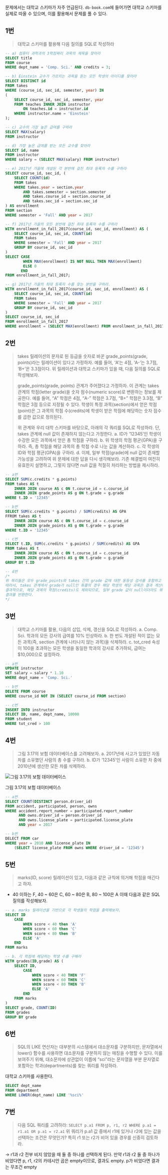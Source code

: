 문제에서는 대학교 스키마가 자주 언급된다. `db-book.com`에 들어가면 대학교 스키마를 실제로 따올 수 있으며, 이를 활용해서 문제를 풀 수 있다.

## 1번

> 대학교 스키마를 활용해 다음 질의를 SQL로 작성하라
> 

```sql
-- a) 컴퓨터 과학과의 3학점짜리 과목의 제목을 찾아라
SELECT title 
FROM course 
WHERE dept_name = 'Comp. Sci.' AND credits = 3;

-- b) Einstein 교수가 가르치는 과목을 듣는 모든 학생의 아이디를 찾아라
SELECT DISTINCT id 
FROM takes
WHERE (course_id, sec_id, semester, year) IN 
(
    SELECT course_id, sec_id, semester, year 
    FROM teaches INNER JOIN instructor 
        ON teaches.id = instructor.id
    WHERE instructor.name = 'Einstein'
);

-- c) 교수의 가장 높은 급여를 구하라
SELECT MAX(salary) 
FROM instructor

-- d) 가장 높은 급여를 받는 모든 교수를 찾아라
SELECT id, name
FROM instructor
WHERE salary = (SELECT MAX(salary) FROM instructor)

-- e) 2017년 가을에 개설된 각 분반에 걸친 최대 등록자 수를 구하라
SELECT course_id, sec_id, (
    SELECT COUNT(id)
    FROM takes
    WHERE takes.year = section.year
        AND takes.semester = section.semester
        AND takes.course_id = section.course_id 
        AND takes.sec_id = section.sec_id
) AS enrollment 
FROM section 
WHERE semester = 'Fall' AND year = 2017

-- f) 2017년 가을의 모든 분반에 걸친 최대 등록자 수를 구하라
WITH enrollment_in_fall_2017(course_id, sec_id, enrollment) AS (
    SELECT course_id, sec_id, COUNT(id)
    FROM takes
    WHERE semester = 'Fall' AND year = 2017
    GROUP BY course_id, sec_id
) 
SELECT CASE 
        WHEN MAX(enrollment) IS NOT NULL THEN MAX(enrollment)
        ELSE 0
       END
FROM enrollment_in_fall_2017;

-- g) 2017년 가을의 최대 등록자 수를 찾는 분반을 구하라.
WITH enrollment_in_fall_2017(course_id, sec_id, enrollment) AS (
    SELECT course_id, sec_id, COUNT(id) 
    FROM takes
    WHERE semester = 'Fall' AND year = 2017
    GROUP BY course_id, sec_id
) 
SELECT course_id, sec_id
FROM enrollment_in_fall_2017
WHERE enrollment = (SELECT MAX(enrollment) FROM enrollment_in_fall_2017);
```

## 2번

> takes 릴레이션의 문자로 된 등급을 숫자로 바꾼 grade_points(grade, points)라는 릴레이션이 있다고 가정하자. 예를 들어, ‘A’는 4점, ‘A-’는 3.7점, ‘B+’은 3.3점이다. 위 릴레이션과 대학교 스키마가 있을 때, 다음 질의를 SQL로 작성해보자.
> 
> 
> grade_points(grade, points) 관계가 주어졌다고 가정하자. 이 관계는 takes 관계의 학점(letter grade)을 숫자 점수(numeric score)로 변환하는 정보를 제공한다. 예를 들어, “A” 학점은 4점, “A-” 학점은 3.7점, “B+” 학점은 3.3점, “B” 학점은 3점 등으로 지정될 수 있다. 학생이 특정 과목(section)에서 얻은 학점(point)은 그 과목의 학점 수(credits)에 학생이 받은 학점에 해당하는 숫자 점수를 곱한 값으로 정의된다.
> 
> 위 관계와 우리 대학 스키마를 바탕으로, 아래의 각 쿼리를 SQL로 작성하라. 단, takes 관계에 null 값이 존재하지 않는다고 가정한다.
> a. ID가 ‘12345’인 학생이 수강한 모든 과목에서 얻은 총 학점을 구하라.
> b. 위 학생의 학점 평균(GPA)을 구하라. 즉, 총 학점을 해당 과목의 총 학점 수로 나눈 값을 계산하라.
> c. 각 학생의 ID와 학점 평균(GPA)을 구하라.
> d. 이제, 일부 학점(grade)에 null 값이 존재할 가능성을 고려하여 위 문제에 대한 답을 다시 생각해보라. 기존 해결법이 여전히 유효한지 설명하고, 그렇지 않다면 null 값을 적절히 처리하는 방법을 제시하라.
> 

```sql
-- a번
SELECT SUM(c.credits * g.points)
FROM takes AS t 
    INNER JOIN course AS c ON t.course_id = c.course_id
    INNER JOIN grade_points AS g ON t.grade = g.grade
WHERE t.ID = '12345'

-- b번
SELECT SUM(c.credits * g.points) / SUM(credits) AS GPA
FFROM takes AS t 
    INNER JOIN course AS c ON t.course_id = c.course_id
    INNER JOIN grade_points AS g ON t.grade = g.grade
WHERE t.ID = '12345'

-- c번
SELECT t.ID, SUM(c.credits * g.points) / SUM(credits) AS GPA
FROM takes AS t 
    INNER JOIN course AS c ON t.course_id = c.course_id
    INNER JOIN grade_points AS g ON t.grade = g.grade
GROUP BY t.ID

-- d번
/*
위 쿼리들은 모두 grade_points와 takes 간의 grade 값에 대한 동등성 검사를 포함하고 있다. 
따라서, takes 관계에서 grade가 null인 튜플의 경우 해당 학생의 해당 과목은 결과 계산에서 제외된다. 
결과적으로, 해당 과목의 학점(credits)도 제외되므로, 일부 grade 값이 null이더라도 쿼리는 올바른 
결과를 반환한다.
*/
```

## 3번

> 대학교 스키마를 활용, 다읍의 삽입, 삭제, 갱신을 SQL로 작성하라.
a. Comp. Sci. 학과의 모든 강사의 급여를 10% 인상하라.
b. 한 번도 개설된 적이 없는 모든 과목(즉, section 관계에 나타나지 않는 과목)을 삭제하라.
c. tot_cred 속성이 100을 초과하는 모든 학생을 동일한 학과의 강사로 추가하되, 급여는 $10,000으로 설정하라.
> 

```sql
-- a번
UPDATE instructor
SET salary = salary * 1.10
WHERE dept_name = 'Comp. Sci.'

-- b번
DELETE FROM course
WHERE course_id NOT IN (SELECT course_id FROM section)

-- c번
INSERT INTO instructor
SELECT ID, name, dept_name, 10000
FROM student
WHERE tot_cred > 100
```

## 4번

> 그림 3.17의 보험 데이터베이스를 고려해보자.
a. 2017년에 사고가 있었던 자동차를 소유했던 사람의 총 수를 구하라.
b. ID가 ‘12345’인 사람이 소유한 차 중에 2010년에 생산한 모든 차를 삭제하라.
> 

![그림 3.17의 보험 데이터베이스](../PART1/images/image3_1.png)

그림 3.17의 보험 데이터베이스

```sql
-- a번
SELECT COUNT(DISTINCT person.driver_id)
FROM accident, participated, person, owns
WHERE accident.report_number = participated.report_number
      AND owns.driver_id = person.driver_id 
      AND owns.license_plate = participated.license_plate
      AND year = 2017

-- b번
DELECT FROM car
WHERE year = 2010 AND license_plate IN 
    (SELECT license_plate FROM owns WHERE driver_id = '12345')

```

## 5번

> marks(ID, score) 릴레이션이 있고, 다음과 같은 규칙에 의거해 학점을 매긴다고 하자.
- 40 이하는 F, 40 ~ 60은 C, 60 ~ 80은 B, 80 ~ 100은 A
이때 다음과 같은 SQL 질의를 작성해보자.
> 

```sql
-- a. marks 릴레이션을 기반으로 각 학생들의 학점을 출력해보자.
SELECT ID
	CASE
		WHEN score < 40 then 'A'
		WHEN score < 60 then 'C'
		WHEN score < 80 then 'B'
		ELSE 'A'
	END 
FROM marks

-- b. 각 학점에 해당하는 학생 수를 구해라
WITH grades(ID,grade) AS (
    SELECT ID, 
        CASE
            WHEN score < 40 THEN 'F'
            WHEN score < 60 THEN 'C'
            WHEN score < 80 THEN 'B'
            ELSE 'A' 
        END
    FROM marks
) 
SELECT grade, COUNT(ID)
FROM grades
GROUP BY grade
```

## 6번

> SQL의 LIKE 연산자는 대부분의 시스템에서 대소문자를 구분하지만, 문자열에서 lower() 함수를 사용하면 대소문자를 구분하지 않는 매칭을 수행할 수 있다. 이를 보여주기 위해, 대소문자에 상관없이 이름에 “sci”라는 문자열을 부분 문자열로 포함하는 학과(departments)를 찾는 쿼리를 작성하라. 

대학교 스키마를 사용한다.
> 

```sql
SELECT dept_name
FROM department
WHERE LOWER(dept_name) LIKE '%sci%'
```

## 7번

> 다음 SQL 쿼리를 고려하라: 
`SELECT p.a1 FROM p, r1, r2 WHERE p.a1 = r1.a1 OR p.a1 = r2.a1`
위 쿼리가 p.a1 값 중에서 r1에 있거나 r2에 있는 값을 선택하는 조건은 무엇인가? 특히 r1 또는 r2가 비어 있을 경우를 신중히 검토하라.
> 

→ r1과 r2 전부 비지 않았을 때 둘 중 하나를 선택하게 된다. 만약 r1과 r2 둘 중 하나가 비었다면 p, r1, r2의 카테시안 곱은 empty이므로, 결과도 empty. p가 비었다면 결과는 무조건 empty
